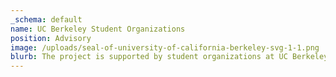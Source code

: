 ```yaml
---
_schema: default
name: UC Berkeley Student Organizations
position: Advisory
image: /uploads/seal-of-university-of-california-berkeley-svg-1-1.png
blurb: The project is supported by student organizations at UC Berkeley
---
```

